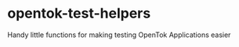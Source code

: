 opentok-test-helpers
====================

Handy little functions for making testing OpenTok Applications easier